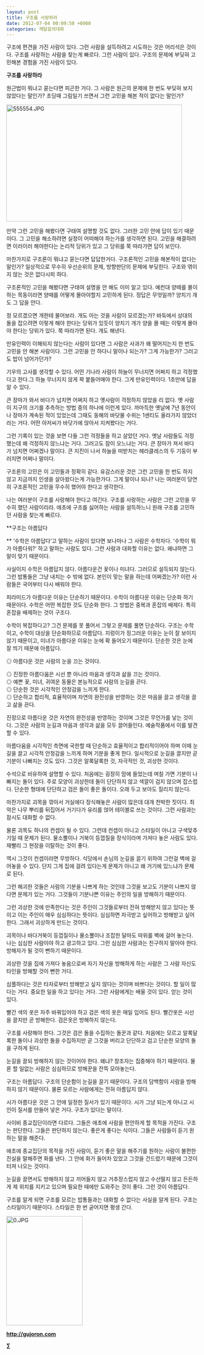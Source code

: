 ```yaml
---
layout: post
title: 구조를 사랑하라
date: 2012-07-04 00:09:50 +0900
categories: 깨달음의대화
---
```

구조에 편견을 가진 사람이 있다. 그런 사람을 설득하려고 시도하는 것은 어리석은 것이다. 구조를 사랑하는 사람을 찾는게 빠르다. 그런 사람이 있다. 구조의 문제에 부딪혀 고민해본 경험을 가진 사람이 있다. 



**구조를 사랑하라** 

원근법이 뭐냐고 묻는다면 피곤한 거다. 그 사람은 원근의 문제에 한 번도 부딪혀 보지 않았다는 말인가? 초딩때 그림일기 쓰면서 그런 고민을 해본 적이 없다는 말인가? 



 <img alt="555554.JPG" src="assets/attach/images/198/285/276/555554.JPG" width="461" height="307" />

만약 그런 고민을 해봤다면 구태여 설명할 것도 없다. 그러한 고민 안에 답이 있기 때문이다. 그 고민을 해소하려면 실정이 어떠해야 하는가를 생각하면 된다. 고민을 해결하려면 이러이러 해야한다는 논리적 당위가 있고 그 당위를 쭉 따라가면 답이 보인다. 

마찬가지로 구조론이 뭐냐고 묻는다면 답답한거다. 구조론적인 고민을 해본적이 없다는 말인가? 일상적으로 무수히 우선순위의 문제, 방향판단의 문제에 부딪힌다. 구조와 엮이지 않는 것은 없다시피 하다. 

구조론적인 고민을 해봤다면 구태여 설명을 안 해도 이미 알고 있다. 예컨대 양떼를 몰이하는 목동이라면 양떼를 어떻게 몰아야할지 고민하게 된다. 정답은 무엇일까? 양치기 개도 그 답을 안다. 

정 모르겠으면 개한테 물어보라. 개도 아는 것을 사람이 모르겠는가? 바둑에서 상대의 돌을 잡으려면 이렇게 해야 한다는 당위가 있듯이 양치기 개가 양을 몰 떼는 이렇게 몰아야 한다는 당위가 있다. 쭉 따라가면 된다. 개도 해낸다. 

만유인력이 이해되지 않는다는 사람이 있다면 그 사람은 사과가 왜 떨어지는지 한 번도 고민을 안 해본 사람이다. 그런 고민을 안 하다니 말이나 되는가? 그게 가능한가? 그러고도 밥이 넘어가던가? 

기우의 고사를 생각할 수 있다. 어떤 기나라 사람이 하늘이 무너지면 어쩌지 하고 걱정했다고 한다.그 하늘 무너지지 않게 꽉 붙들어매야 한다. 그게 만유인력이다. 1초만에 답을 알 수 있다. 

큰 장마가 와서 바다가 넘치면 어쩌지 하고 옛사람이 걱정하지 않았을 리 없다. 옛 사람이 지구의 크기를 추측하는 방법 중의 하나에 이런게 있다. 까마득한 옛날에 7년 동안이나 장마가 계속된 적이 있었는데 그때도 동해의 바닷물 수위는 1센티도 올라가지 않았더라는 거다. 어떤 아저씨가 바닷가에 앉아서 지켜봤다는 거다. 

그런 기록이 있는 것을 보면 다들 그런 걱정들을 하고 살았던 거다. 옛날 사람들도 걱정했는데 왜 걱정하지 않느냐는 거다. 그러고도 잠이 오느냐는 거다. 큰 장마가 져서 바다가 넘치면 어쩌겠나 말이다. 큰 지진이 나서 하늘을 떠받치는 헤라클레스의 두 기둥이 부러지면 어쩌나 말이다. 

구조론의 고민은 이 고민들과 정확히 같다. 유감스러운 것은 그런 고민을 한 번도 하지 않고 지금까지 인생을 살아왔다는게 가능한가다. 그게 말이나 되나? 나는 여러분이 당연히 구조론적인 고민을 무수히 했어야 한다고 생각한다. 

나는 여러분이 구조를 사랑해야 한다고 여긴다. 구조를 사랑하는 사람은 그런 고민을 무수히 했던 사람이리라. 애초에 구조를 싫어하는 사람을 설득하느니 원래 구조를 고민하던 사람을 찾는게 빠르다. 



**구조는 아름답다 

** ‘수학은 아름답다’고 말하는 사람이 있다면 보나마나 그 사람은 수학자다. ‘수학이 뭐가 아름다워?’ 하고 말하는 사람도 있다. 그런 사람과 대화할 이유는 없다. 왜냐하면 그 말이 맞기 때문이다. 

사실이지 수학은 아름답지 않다. 아름다운건 꽃이나 미녀다. 그러므로 설득되지 않는다. 그런 밥통들은 그냥 내치는 수 밖에 없다. 본인이 맞는 말을 하는데 어쩌겠는가? 이런 사람들은 국어부터 다시 배워야 한다. 

피라미드가 아름다운 이유는 단순하기 때문이다. 수학이 아름다운 이유는 단순화 하기 때문이다. 수학은 어떤 복잡한 것도 단순화 한다. 그 방법은 중복과 혼잡의 배제다. 특히 혼잡을 배제하는 것이 구조다. 

수학이 복잡하다고? 그건 문제를 못 풀어서 그렇고 문제를 풀면 단순하다. 구조는 수학이고, 수학이 대상을 단순화하므로 아름답다. 지렁이가 징그러운 이유는 눈이 잘 보이지 않기 때문이고, 미녀가 아름다운 이유는 눈에 확 들어오기 때문이다. 단순한 것은 눈에 잘 띄기 때문에 아름답다. 

◎ 아름다운 것은 사람의 눈을 끄는 것이다.

  
◎ 진정한 아름다움은 시선 뿐 아니라 마음과 생각과 삶을 끄는 것이다.  
◎ 예쁜 꽃, 미녀, 귀여운 동물은 본능적으로 사람의 눈길을 끈다.   
◎ 단순한 것은 시각적인 안정감을 느끼게 한다.  
◎ 단순하고 합리적, 효율적이며 자연의 완전성을 반영하는 것은 마음을 끌고 생각을 끌고 삶을 끈다. 

진정으로 아름다운 것은 자연의 완전성을 반영하는 것이며 그것은 무언가를 낳는 것이다. 그것은 사람의 눈길과 마음과 생각과 삶을 모두 끌어들인다. 예술작품에서 이를 발견할 수 있다. 

아름다움을 시각적인 측면에 국한할 때 단순하고 효율적이고 합리적이어야 하며 이때 눈길을 끌고 시각적 안정감을 느끼게 하며 기분을 좋게 한다. 일시적으로 눈길을 끌지만 곧 기분이 나빠지는 것도 있다. 그것은 알록달록한 것, 자극적인 것, 괴상한 것이다. 

수석으로 비유하여 설명할 수 있다. 처음에는 굉장히 맘에 들었는데 며칠 가면 기분이 나빠지는 돌이 있다. 주로 모양이 괴상한데 돌이 단단하지 않고 색깔이 검지 않으며 잡스럽다. 단순한 형태에 단단하고 검은 돌이 좋은 돌이다. 오래 두고 보아도 질리지 않는다. 

마찬가지로 괴목을 깎아서 거실에다 장식해놓은 사람이 많은데 대개 천박한 짓이다. 최악은 나무 뿌리를 뒤집어서 거기다가 유리를 얹어 테이블로 쓰는 것이다. 그런 사람과는 잠시도 대화할 수 없다. 

물론 괴목도 하나의 컨셉이 될 수 있다. 그런데 컨셉이 아니고 스타일이 아니고 구색맞추기일 때 문제가 된다. 물소뿔이나 거북이 등껍질을 장식이라며 가져다 놓은 사람도 있다. 재빨리 그 현장을 이탈하는 것이 좋다. 

역시 그것이 컨셉이라면 무방하다. 식당에서 손님의 눈길을 끌기 위하여 그런걸 벽에 걸어놓을 수 있다. 단지 그게 집에 걸려 있다는게 문제가 아니고 왜 거기에 있느냐가 문제로 된다. 

그런 해괴한 것들은 사람의 기분을 나쁘게 하는 것인데 그것을 보고도 기분이 나쁘지 않다면 문제가 있는 거다. 그것들이 기분나쁜 이유는 주인의 일을 방해하기 때문이다. 

그런 괴상한 것에 만족한다는 것은 주인이 그것들로부터 전혀 방해받지 않고 있다는 뜻이고 이는 주인이 매우 심심하다는 뜻이다. 심심하면 자극받고 싶어하고 방해받고 싶어한다. 그래서 괴상하게 만드는 것이다. 

괴목이나 바다거북이 등껍질이나 물소뿔이나 조잡한 달마도 따위를 벽에 걸어 놓는다. 나는 심심한 사람이야 하고 광고하고 있다. 그런 심심한 사람과는 친구하지 말아야 한다. 방해자가 될 것이 뻔하기 때문이다. 

괴상한 것을 집에 가져다 놓음으로써 자기 자신을 방해하게 하는 사람은 그 사람 자신도 타인을 방해할 것이 뻔한 거다. 

심플하다는 것은 타자로부터 방해받고 싶지 않다는 것이며 바쁘다는 것이다. 할 일이 많다는 거다. 중요한 일을 하고 있다는 거다. 그런 사람에게는 배울 것이 있다. 얻는 것이 있다. 

빨간 색의 옷은 자주 바꿔입어야 하고 검은 색의 옷은 매일 입어도 된다. 빨간옷은 시선을 끌지만 곧 방해한다. 검은옷은 방해하지 않는다. 

구조를 사랑해야 한다. 그것은 검은 돌을 수집하는 돌꾼과 같다. 처음에는 모르고 알록달록한 돌이나 괴상한 돌을 수집하지만 곧 그것을 버리고 단단하고 검고 단순한 모양의 돌을 구하게 된다. 

눈길을 끌되 방해하지 않는 것이어야 한다. 왜냐? 창조자는 집중해야 하기 때문이다. 물론 할 일없는 사람은 심심하므로 방해꾼을 잔뜩 모아놓는다. 

구조는 아름답다. 구조의 단순함이 눈길을 끌기 때문이다. 구조의 담백함이 사람을 방해하지 않기 때문이다. 물론 모르는 사람에게는 전혀 아름답지 않다. 

시가 아름다운 것은 그 안에 일정한 질서가 있기 때문이다. 시가 그냥 되는게 아니고 시인이 질서를 만들어 넣은 거다. 구조가 있다는 말이다. 

사이비 종교집단이라면 다르다. 그들은 애초에 사람을 편안하게 할 목적을 가진다. 구조는 판단한다. 그들은 판단하지 않는다. 좋은게 좋다는 식이다. 그들은 사람들이 듣기 원하는 말을 해준다. 

애초에 종교집단의 목적을 가진 사람이, 듣기 좋은 말을 해주기를 원하는 사람이 불편한 진실을 말해주면 화를 낸다. 그 안에 화가 들어차 있었고 그것을 건드렸기 때문에 그것이 터져 나오는 것이다. 

눈길을 끌면서도 방해하지 않고 끼어들지 않고 거추장스럽지 않고 수선떨지 않고 든든하게 제 위치를 지키고 있으며 필요한 때에만 도와주는 것이 좋다. 그런 것이 아름답다. 



구조를 알게 되면 구조를 모르는 밥통들과는 대화할 수 없다는 사실을 알게 된다. 구조는 스타일이기 때문이다. 스타일은 한 번 굳어지면 평생 간다. 













<a href="?mid=WaytoWin" target="_self"><img alt="0.JPG" src="assets/attach/images/199/290/248/123456.JPG" width="200" height="287" /> </a>







**http://gujoron.com**  


**∑**
